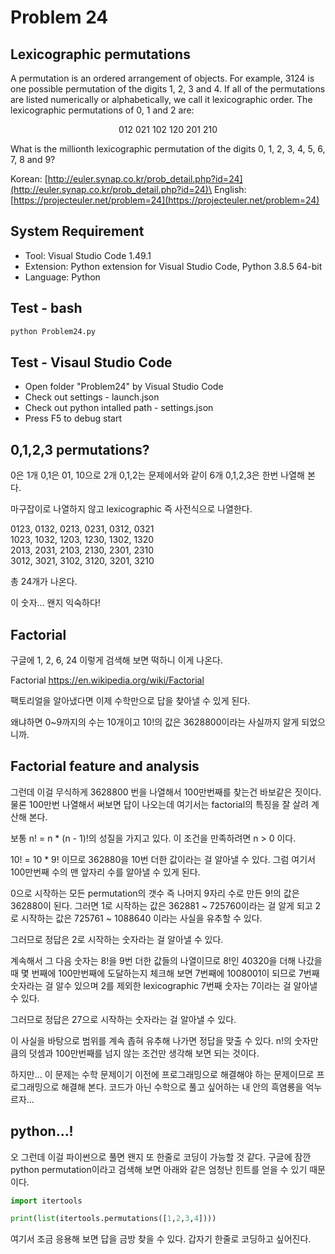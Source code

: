 # Problem 24

## Lexicographic permutations

A permutation is an ordered arrangement of objects. For example, 3124 is one possible permutation of the digits 1, 2, 3 and 4. If all of the permutations are listed numerically or alphabetically, we call it lexicographic order. The lexicographic permutations of 0, 1 and 2 are:

<center>012   021   102   120   201   210</center>

What is the millionth lexicographic permutation of the digits 0, 1, 2, 3, 4, 5, 6, 7, 8 and 9?

Korean: [http://euler.synap.co.kr/prob_detail.php?id=24](http://euler.synap.co.kr/prob_detail.php?id=24)\
English: [https://projecteuler.net/problem=24](https://projecteuler.net/problem=24)

## System Requirement

- Tool: Visual Studio Code 1.49.1
- Extension: Python extension for Visual Studio Code, Python 3.8.5 64-bit
- Language: Python

## Test - bash

```bash
python Problem24.py
```

## Test - Visaul Studio Code

- Open folder "Problem24" by Visual Studio Code
- Check out settings - launch.json
- Check out python intalled path - settings.json
- Press F5 to debug start

## 0,1,2,3 permutations?

0은 1개
0,1은 01, 10으로 2개
0,1,2는 문제에서와 같이 6개
0,1,2,3은 한번 나열해 본다.

마구잡이로 나열하지 않고 lexicographic 즉 사전식으로 나열한다.

0123, 0132, 0213, 0231, 0312, 0321\
1023, 1032, 1203, 1230, 1302, 1320\
2013, 2031, 2103, 2130, 2301, 2310\
3012, 3021, 3102, 3120, 3201, 3210

총 24개가 나온다.

이 숫자... 왠지 익숙하다!

## Factorial

구글에 1, 2, 6, 24 이렇게 검색해 보면 떡하니 이게 나온다.

Factorial
https://en.wikipedia.org/wiki/Factorial

팩토리얼을 알아냈다면 이제 수학만으로 답을 찾아낼 수 있게 된다.

왜냐하면 0~9까지의 수는 10개이고 10!의 값은 3628800이라는 사실까지 알게 되었으니까.

## Factorial feature and analysis

그런데 이걸 무식하게 3628800 번을 나열해서 100만번째를 찾는건 바보같은 짓이다. 물론 100만번 나열해서 써보면 답이 나오는데 여기서는 factorial의 특징을 잘 살려 계산해 본다.

보통 n! = n * (n - 1)!의 성질을 가지고 있다. 이 조건을 만족하려면 n > 0 이다.

10! = 10 * 9! 이므로 362880을 10번 더한 값이라는 걸 알아낼 수 있다. 그럼 여기서 100만번째 수의 맨 앞자리 수를 알아낼 수 있게 된다.

0으로 시작하는 모든 permutation의 갯수 즉 나머지 9자리 수로 만든 9!의 값은 362880이 된다.
그러면 1로 시작하는 값은 362881 ~ 725760이라는 걸 알게 되고
2로 시작하는 값은 725761 ~ 1088640 이라는 사실을 유추할 수 있다.

그러므로 정답은 2로 시작하는 숫자라는 걸 알아낼 수 있다.

계속해서 그 다음 숫자는 8!을 9번 더한 값들의 나열이므로 8!인 40320을 더해 나갔을 때 몇 번째에 100만번째에 도달하는지 체크해 보면 7번째에 1008001이 되므로 7번째 숫자라는 걸 알수 있으며 2를 제외한 lexicographic 7번째 숫자는 7이라는 걸 알아낼 수 있다.

그러므로 정답은 27으로 시작하는 숫자라는 걸 알아낼 수 있다.

이 사실을 바탕으로 범위를 계속 좁혀 유추해 나가면 정답을 맞출 수 있다.
n!의 숫자만큼의 덧셈과 100만번째를 넘지 않는 조건만 생각해 보면 되는 것이다.

하지만... 이 문제는 수학 문제이기 이전에 프로그래밍으로 해결해야 하는 문제이므로 프로그래밍으로 해결해 본다. 코드가 아닌 수학으로 풀고 싶어하는 내 안의 흑염룡을 억누르자...

## python...!

오 그런데 이걸 파이썬으로 풀면 왠지 또 한줄로 코딩이 가능할 것 같다.
구글에 잠깐 python permutation이라고 검색해 보면 아래와 같은 엄청난 힌트를 얻을 수 있기 때문이다.

``` python
import itertools

print(list(itertools.permutations([1,2,3,4])))
```

여기서 조금 응용해 보면 답을 금방 찾을 수 있다. 갑자기 한줄로 코딩하고 싶어진다.